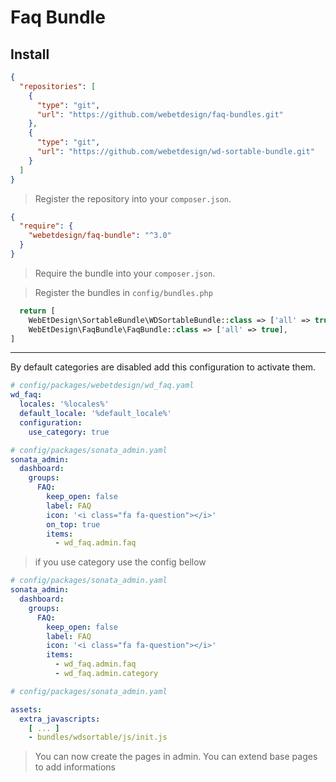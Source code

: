 # Faq Bundle

## Install

```json
{
  "repositories": [
    {
      "type": "git",
      "url": "https://github.com/webetdesign/faq-bundles.git"
    },
    {
      "type": "git",
      "url": "https://github.com/webetdesign/wd-sortable-bundle.git"
    }
  ]
}
```

> Register the repository into your `composer.json`.

```json
{
  "require": {
    "webetdesign/faq-bundle": "^3.0"
  }
}
```

> Require the bundle into your `composer.json`.

> Register the bundles in ```config/bundles.php```
```php
  return [
    WebEtDesign\SortableBundle\WDSortableBundle::class => ['all' => true],
    WebEtDesign\FaqBundle\FaqBundle::class => ['all' => true],
]
```
_____________

By default categories are disabled add this configuration to activate them.

```yaml
# config/packages/webetdesign/wd_faq.yaml
wd_faq:
  locales: '%locales%'
  default_locale: '%default_locale%'
  configuration:
    use_category: true
```

```yaml
# config/packages/sonata_admin.yaml
sonata_admin:
  dashboard:
    groups:
      FAQ:
        keep_open: false
        label: FAQ
        icon: '<i class="fa fa-question"></i>'
        on_top: true
        items:
          - wd_faq.admin.faq
```

> if you use category use the config bellow

```yaml
# config/packages/sonata_admin.yaml
sonata_admin:
  dashboard:
    groups:
      FAQ:
        keep_open: false
        label: FAQ
        icon: '<i class="fa fa-question"></i>'
        items:
          - wd_faq.admin.faq
          - wd_faq.admin.category
```

```yaml
# config/packages/sonata_admin.yaml

assets:
  extra_javascripts:
    [ ... ]
    - bundles/wdsortable/js/init.js
```

> You can now create the pages in admin.
> You can extend base pages to add informations
